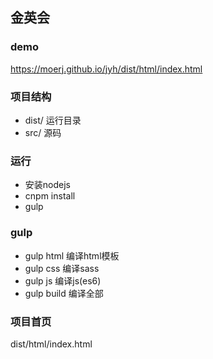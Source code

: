 ## 金英会

### demo
https://moerj.github.io/jyh/dist/html/index.html

### 项目结构
- dist/ 运行目录
- src/ 源码

### 运行
- 安装nodejs
- cnpm install
- gulp

### gulp
- gulp html 编译html模板
- gulp css 编译sass
- gulp js 编译js(es6)
- gulp build 编译全部

### 项目首页
dist/html/index.html


